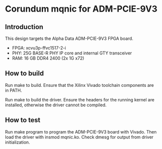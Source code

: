 # Corundum mqnic for ADM-PCIE-9V3

## Introduction

This design targets the Alpha Data ADM-PCIE-9V3 FPGA board.

* FPGA: xcvu3p-ffvc1517-2-i
* PHY: 25G BASE-R PHY IP core and internal GTY transceiver
* RAM: 16 GB DDR4 2400 (2x 1G x72)

## How to build

Run make to build.  Ensure that the Xilinx Vivado toolchain components are
in PATH.

Run make to build the driver.  Ensure the headers for the running kernel are
installed, otherwise the driver cannot be compiled.

## How to test

Run make program to program the ADM-PCIE-9V3 board with Vivado.  Then load the
driver with insmod mqnic.ko.  Check dmesg for output from driver
initialization.


